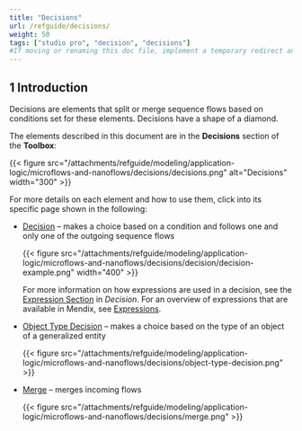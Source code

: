 ```yaml
---
title: "Decisions"
url: /refguide/decisions/
weight: 50
tags: ["studio pro", "decision", "decisions"]
#If moving or renaming this doc file, implement a temporary redirect and let the respective team know they should update the URL in the product. See Mapping to Products for more details. 
---
```


## 1 Introduction

Decisions are elements that split or merge sequence flows based on conditions set for these elements. Decisions have a shape of a diamond.

The elements described in this document are in the **Decisions** section of the **Toolbox**:

{{< figure src="/attachments/refguide/modeling/application-logic/microflows-and-nanoflows/decisions/decisions.png" alt="Decisions"   width="300"  >}}

For more details on each element and how to use them, click into its specific page shown in the following:

* [Decision](/refguide/decision/) – makes a choice based on a condition and follows one and only one of the outgoing sequence flows

    {{< figure src="/attachments/refguide/modeling/application-logic/microflows-and-nanoflows/decisions/decision/decision-example.png"   width="400"  >}}

    For more information on how expressions are used in a decision, see the [Expression Section](/refguide/decision/#expression) in *Decision*. For an overview of expressions that are available in Mendix, see [Expressions](/refguide/expressions/). 

* [Object Type Decision](/refguide/object-type-decision/) – makes a choice based on the type of an object of a generalized entity

    {{< figure src="/attachments/refguide/modeling/application-logic/microflows-and-nanoflows/decisions/object-type-decision.png" >}}

* [Merge](/refguide/merge/) – merges incoming flows 

    {{< figure src="/attachments/refguide/modeling/application-logic/microflows-and-nanoflows/decisions/merge.png" >}}
